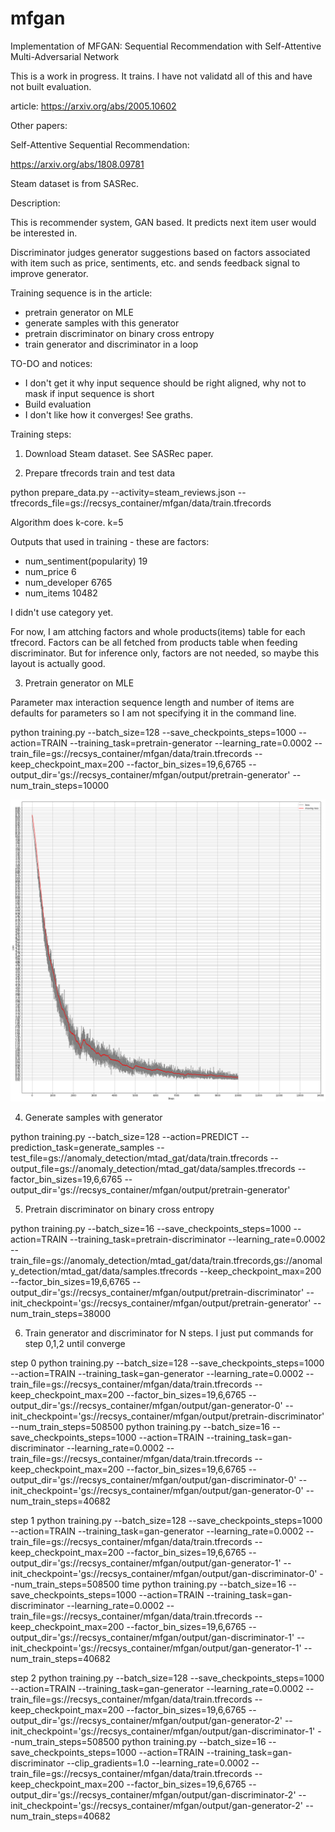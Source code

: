 # mfgan
Implementation of MFGAN: Sequential Recommendation with Self-Attentive Multi-Adversarial Network

This is a work in progress. It trains. I have not validatd all of this and have not built evaluation. 

article: https://arxiv.org/abs/2005.10602

Other papers:

Self-Attentive Sequential Recommendation:

https://arxiv.org/abs/1808.09781

Steam dataset is from SASRec.

Description:

This is recommender system, GAN based. It predicts next item user would be interested in.

Discriminator judges generator suggestions based on factors associated with item such as price, sentiments, etc. and sends feedback signal to improve generator.

Training sequence is in the article:

- pretrain generator on MLE
- generate samples with this generator
- pretrain discriminator on binary cross entropy
- train generator and discriminator in a loop

TO-DO and notices:

- I don't get it why input sequence should be right aligned, why not to mask if input sequence is short
- Build evaluation
- I don't like how it converges! See graths.

Training steps:

1. Download Steam dataset. See SASRec paper. 

2. Prepare tfrecords train and test data

python prepare_data.py --activity=steam_reviews.json --tfrecords_file=gs://recsys_container/mfgan/data/train.tfrecords

Algorithm does k-core. k=5

Outputs that used in training - these are factors:

- num_sentiment(popularity) 19
- num_price 6
- num_developer 6765
- num_items 10482

I didn't use category yet.

For now, I am attching factors and whole products(items) table for each tfrecord. Factors can be all fetched from products table when feeding discriminator. But for inference only, factors are not needed, so maybe this layout is actually good.

3. Pretrain generator on MLE

Parameter max interaction sequence length and number of items are defaults for parameters so I am not specifying it in the command line.

python training.py --batch_size=128 --save_checkpoints_steps=1000 --action=TRAIN --training_task=pretrain-generator --learning_rate=0.0002 --train_file=gs://recsys_container/mfgan/data/train.tfrecords --keep_checkpoint_max=200 --factor_bin_sizes=19,6,6765 --output_dir='gs://recsys_container/mfgan/output/pretrain-generator' --num_train_steps=10000

![output sample](samples/curves/mfgan_1_0.png "Pretrain generator on MLE")

4. Generate samples with generator

python training.py --batch_size=128 --action=PREDICT --prediction_task=generate_samples --test_file=gs://anomaly_detection/mtad_gat/data/train.tfrecords --output_file=gs://anomaly_detection/mtad_gat/data/samples.tfrecords --factor_bin_sizes=19,6,6765 --output_dir='gs://recsys_container/mfgan/output/pretrain-generator'

5. Pretrain discriminator on binary cross entropy

python training.py --batch_size=16 --save_checkpoints_steps=1000 --action=TRAIN --training_task=pretrain-discriminator --learning_rate=0.0002 --train_file=gs://anomaly_detection/mtad_gat/data/train.tfrecords,gs://anomaly_detection/mtad_gat/data/samples.tfrecords --keep_checkpoint_max=200 --factor_bin_sizes=19,6,6765 --output_dir='gs://recsys_container/mfgan/output/pretrain-discriminator' --init_checkpoint='gs://recsys_container/mfgan/output/pretrain-generator' --num_train_steps=38000

6. Train generator and discriminator for N steps. I just put commands for step 0,1,2 until converge

step 0
python training.py --batch_size=128 --save_checkpoints_steps=1000 --action=TRAIN --training_task=gan-generator --learning_rate=0.0002 --train_file=gs://recsys_container/mfgan/data/train.tfrecords --keep_checkpoint_max=200 --factor_bin_sizes=19,6,6765 --output_dir='gs://recsys_container/mfgan/output/gan-generator-0' --init_checkpoint='gs://recsys_container/mfgan/output/pretrain-discriminator' --num_train_steps=508500
python training.py --batch_size=16 --save_checkpoints_steps=1000 --action=TRAIN --training_task=gan-discriminator --learning_rate=0.0002 --train_file=gs://recsys_container/mfgan/data/train.tfrecords --keep_checkpoint_max=200 --factor_bin_sizes=19,6,6765 --output_dir='gs://recsys_container/mfgan/output/gan-discriminator-0' --init_checkpoint='gs://recsys_container/mfgan/output/gan-generator-0' --num_train_steps=40682

step 1
python training.py --batch_size=128 --save_checkpoints_steps=1000 --action=TRAIN --training_task=gan-generator --learning_rate=0.0002 --train_file=gs://recsys_container/mfgan/data/train.tfrecords --keep_checkpoint_max=200 --factor_bin_sizes=19,6,6765 --output_dir='gs://recsys_container/mfgan/output/gan-generator-1' --init_checkpoint='gs://recsys_container/mfgan/output/gan-discriminator-0' --num_train_steps=508500
time python training.py --batch_size=16 --save_checkpoints_steps=1000 --action=TRAIN --training_task=gan-discriminator --learning_rate=0.0002 --train_file=gs://recsys_container/mfgan/data/train.tfrecords --keep_checkpoint_max=200 --factor_bin_sizes=19,6,6765 --output_dir='gs://recsys_container/mfgan/output/gan-discriminator-1' --init_checkpoint='gs://recsys_container/mfgan/output/gan-generator-1' --num_train_steps=40682 

step 2
python training.py --batch_size=128 --save_checkpoints_steps=1000 --action=TRAIN --training_task=gan-generator --learning_rate=0.0002 --train_file=gs://recsys_container/mfgan/data/train.tfrecords --keep_checkpoint_max=200 --factor_bin_sizes=19,6,6765 --output_dir='gs://recsys_container/mfgan/output/gan-generator-2' --init_checkpoint='gs://recsys_container/mfgan/output/gan-discriminator-1' --num_train_steps=508500
python training.py --batch_size=16 --save_checkpoints_steps=1000 --action=TRAIN --training_task=gan-discriminator --clip_gradients=1.0 --learning_rate=0.0002 --train_file=gs://recsys_container/mfgan/data/train.tfrecords --keep_checkpoint_max=200 --factor_bin_sizes=19,6,6765 --output_dir='gs://recsys_container/mfgan/output/gan-discriminator-2' --init_checkpoint='gs://recsys_container/mfgan/output/gan-generator-2' --num_train_steps=40682
